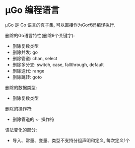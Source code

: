 # µGo 编程语言

µGo 是 Go 语言的真子集, 可以直接作为Go代码编译执行.

删除的Go语言特性(删除9个关键字):

- 删除复数类型
- 删除并发: go
- 删除管道: chan, select
- 删除多分支: switch, case, fallthrough, default
- 删除迭代: range
- 删除跳转: goto

删除的数据类型:

- 删除复数类型

删除的操作符:

- 删除管道的 `<-` 操作符

语法变化的部分:

- 导入、常量、变量、类型不支持分组声明和定义, 每次定义1个
